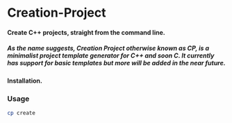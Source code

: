 # Creation-Project
#### Create C++ projects, straight from the command line.

##### As the name suggests, Creation Project otherwise known as CP, is a minimalist project template generator for C++ and soon C. It currently has support for basic templates but more will be added in the near future.

#### Installation. 

### Usage
```sh
cp create
```